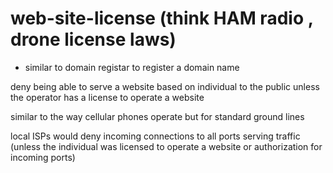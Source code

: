 # web-site-license (think HAM radio , drone license laws)

* similar to domain registar to register a domain name

deny being able to serve a website based on individual to the public unless the operator has a license to operate a website


similar to the way cellular phones operate but for standard ground lines

local ISPs would deny incoming connections to all ports serving traffic (unless the individual was licensed to operate a website or authorization for incoming ports)

